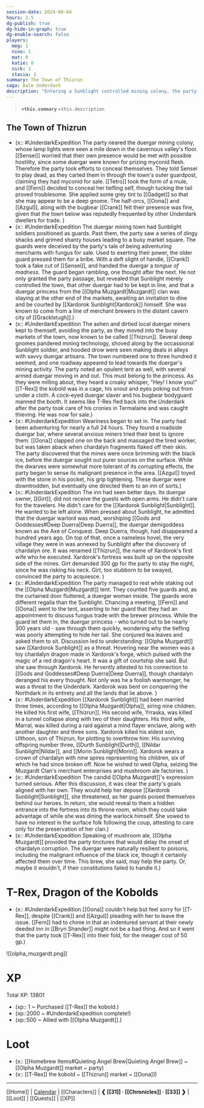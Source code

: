 ```yaml
---
session-date: 2024-08-04
hours: 2.5
dg-publish: true
dg-hide-in-graph: true
dg-enable-search: false
players:
  meg: 1
  nino: 1
  mat: 0
  katie: 0
  nick: 1
  stasia: 1
summary: The Town of Thizrun
saga: Dale Underdark
description: "Entering a Sunblight controlled mining colony, the party took to disguising themselves as well as cloaking Sensei, who was unfortunately considered a delicacy among some gray dwarves. They soon found themselves amidst a center of trade, where commonfolk duergar kept to themselves under the oppressive presence of the Sunblight Clan. An unexpected alliance with the duergar princess Olpha Muzgardt was forged, as well as a plan to infiltrate Sunblight via a hidden escape tunnel while Olpha dined with the warlord. Before setting off towards the mines, the party purchased T-Rex the kobold from slavers. He's now part of the gang, for better or worse."
---
```


> **`=this.summary`**
> `=this.description`

## The Town of Thizrun
- (x:: #UnderdarkExpedition  The party neared the duergar mining colony, whose lamp lights were seen a mile down in the cavernous valley's floor. [[Sensei]] worried that their own presence would be met with possible hostility, since some duergar were known for prizing myconid flesh. Therefore the party took efforts to conceal themselves. They told Sensei to play dead, as they carted them in through the town's outer guardpost, claiming they had myconid for sale. [[Tetro]] took the form of a mule, and [[Fern]] decided to conceal her tiefling self, though tucking the tail proved troublesome. She applied some grey tint to [[Gadget]] so that she may appear to be a deep gnome. The half-orcs, [[Oona]] and [[Azgul]], along with the bugbear [[Crank]] felt their presence was fine, given that the town below was reputedly frequented by other Underdark dwellers for trade. )
- (x:: #UnderdarkExpedition The duergar mining town had Sunblight soldiers positioned as guards. Past them, the party saw a series of dingy shacks and grimed shanty houses leading to a busy market square. The guards were deceived by the party's tale of being adventuring merchants with fungus for sale. Used to exerting their power, the older guard pressed them for a bribe. With a deft slight of handle, [[Crank]] took a fake cut of [[Sensei]], and handed the duergar a *tongue of madness*. The guard began rambling, one thought after the next. He not only granted the party passage, but revealed that Sunblight merely controlled the town, that other duergar had to be kept in line, and that a duergar princess from the [[Olpha Muzgardt|Muzgardt]] clan was staying at the other end of the markets, awaiting an invitation to dine and be courted by [[Xardorok Sunblight|Xardorok]] himself. She was known to come from a line of merchant brewers in the distant cavern city of [[Gracklstugh]].)
- (x:: #UnderdarkExpedition The ashen and dirtied local duergar miners kept to themself, avoiding the party, as they moved into the busy markets of the town, now known to be called [[Thizrun]]. Several deep gnomes pandered mining technology, shoved along by the occassional Sunblight soldier, and hooded drow were seen making deals in alleys with savvy duergar artisans. The town numbered one to three hundred it seemed, and one roadway appeared to lead towards the duergar's mining activity. The party noted an opulent tent as well, with several armed duergar moving in and out. This must belong to the princess. As they were milling about, they heard a croaky whisper, "Hey! I know you!" [[T-Rex]] the kobold was in a cage, his snout and eyes poking out from under a cloth. A cock-eyed duergar slaver and his bugbear bodyguard manned the booth. It seems like T-Rex fled back into the Underdark after the party took care of his cronies in Termalaine and was caught thieving. He was now for sale.)
- (x:: #UnderdarkExpedition Weariness began to set in. The party had been adventuring for nearly a full 24 hours. They found a roadside duergar bar, where several anxious miners tried their best to ignore them. [[Oona]] clapped one on the back and massaged the tired worker, but was taken aback when chardalyn fragments flaked off their skin. The party discovered that the mines were once brimming with the black ice, before the duergar sought out purer sources on the surface. While the dwarves were somewhat more tolerant of its corrupting effects, the party began to sense its malignant presence in the area. [[Azgul]] toyed with the stone in his pocket, his grip tightening. These duergar were downtrodden, but eventually one directed them to an inn of sorts.)
- (x:: #UnderdarkExpedition The inn had seen better days. Its duergar owner, [[Girt]], did not receive the guests with open arms. He didn't care for the travelers. He didn't care for the [[Xardorok Sunblight|Sunblight]]. He wanted to be left alone. When pressed about Sunblight, he admitted that the duergar warlord was mad, worshiping [[Gods and Goddesses#Deep Duerra|Deep Duerra]], the duergar demigoddess known as the Axe of Conquest. Deep Duerra, though, had disappeared a hundred years ago. On top of that, once a nameless hovel, the very village they were in was annexed by Sunblight after the discovery of chardalyn ore. It was renamed [[Thizrun]], the name of Xardorok's first wife who he executed. Xardorok's fortress was built up on the opposite side of the mines. Girt demanded 300 gp for the party to stay the night, since he was risking his neck. Girt, too stubborn to be swayed, convinced the party to acquiesce. )
- (x:: #UnderdarkExpedition The party managed to rest while staking out the [[Olpha Muzgardt|Muzgardt]] tent. They counted five guards and, as the curtained door fluttered, a duergar woman inside. The guards wore different regalia than the Sunblight. Chancing a meeting, [[Fern]] and [[Oona]] went to the tent, asserting to her guard that they had an appointment to discuss fungus trade with the brewer princess. While the guard let them in, the duergar princess - who turned out to be nearly 300 years old - saw through them quickly, wondering why the tiefling was poorly attempting to hide her tail. She conjured tea leaves and asked them to sit. Discussion led to understanding: [[Olpha Muzgardt]] saw [[Xardorok Sunblight]] as a threat. Hovering near the women was a toy chardalyn dragon made in Xardorok's forge, which pulsed with the magic of a red dragon's heart. It was a gift of courtship she said. But she saw through Xardorok. He fervently attested to his connection to [[Gods and Goddesses#Deep Duerra|Deep Duerra]], though chardalyn deranged his every thought. Not only was he a foolish warmonger, he was a threat to the Underdark. Xardorok was bent on conquering the Northdark in its entirety and all the lands that lie above. )
- (x:: #UnderdarkExpedition [[Xardorok Sunblight]] had been married three times, according to [[Olpha Muzgardt|Olpha]], siring nine children. He killed his first wife, [[Thizrun]]. His second wife, Yrraska, was killed in a tunnel collapse along with two of their daughters. His third wife, Marral, was killed during a raid against a mind flayer enclave, along with another daughter and three sons. Xardorok killed his eldest son, Ulthoon, son of Thizrun, for plotting to overthrow him. His surviving offspring number three, [[Durth Sunblight|Durth]], [[Nildar Sunblight|Nildar]], and [[Morin Sunblight|Morin]].  Xardorok wears a crown of chardalyn with nine spires representing his children, six of which he had since broken off. Now he wished to wed Olpha, seizing the Muzgardt Clan's merchant enterprises and mushroom ale factories. )
- (x:: #UnderdarkExpedition The candid [[Olpha Muzgardt]]'s expression turned serious. After this discussion, it was clear the party's goals aligned with her own. They would help her depose [[Xardorok Sunblight|Sunblight]], she threatened, as her guards poised themselves behind our heroes. In return, she would reveal to them a hidden entrance into the fortress into its throne room, which they could take advantage of while she was dining the warlock himself. She vowed to have no interest in the surface folk following the coup, attesting to care only for the preservation of her clan.)
- (x:: #UnderdarkExpedition Speaking of mushroom ale, [[Olpha Muzgardt]] provided the party tinctures that would delay the onset of chardalyn corruption. The duergar were naturally resilient to poisons, including the malignant influence of the black ice, though it certainly affected them over time. This brew, she said, may help the party. Or, maybe it wouldn't, if their constitutions failed to handle it.)

# T-Rex, Dragon of the Kobolds
- (x:: #UnderdarkExpedition [[Oona]] couldn't help but feel sorry for [[T-Rex]], despite [[Crank]] and [[Azgul]] pleading with her to leave the issue. [[Fern]] had to chime in that an indentured servant at their newly deeded inn in [[Bryn Shander]] might not be a bad thing. And so it went that the party took [[T-Rex]] into their fold, for the meager cost of 50 gp.)


![[olpha_muzgardt.png]]

# XP
Total XP: 13801
- (xp:: 1 ~ Purchased [[T-Rex]] the kobold.)
- (xp::2000 ~ #UnderdarkExpedition complete!)
- (xp::500 ~ Allied with [[Olpha Muzgardt]].)

# Loot
- (x:: [[Homebrew Items#Quieting Angel Brew|Quieting Angel Brew]]  ~ [[Olpha Muzgardt]] market ~ party)
- (x:: [[T-Rex]] the kobold ~ [[Thizrun]] market ~ [[Oona]])


---
[[Home]] | [Calendar](https://app.fantasy-calendar.com/calendars/38f9e3f5098bac1f655a4fb4241f35eb) | [[Characters]] | **❮ [[31]] · [[Chronicles]] ·  [[33]] ❯** | [[Loot]] | [[Quests]]  | [[XP]]